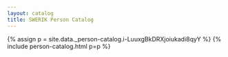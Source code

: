 ```yaml
---
layout: catalog
title: SWERIK Person Catalog
---
```

{% assign p = site.data._person-catalog.i-LuuxgBkDRXjoiukadi8qyY %}
{% include person-catalog.html p=p %}

